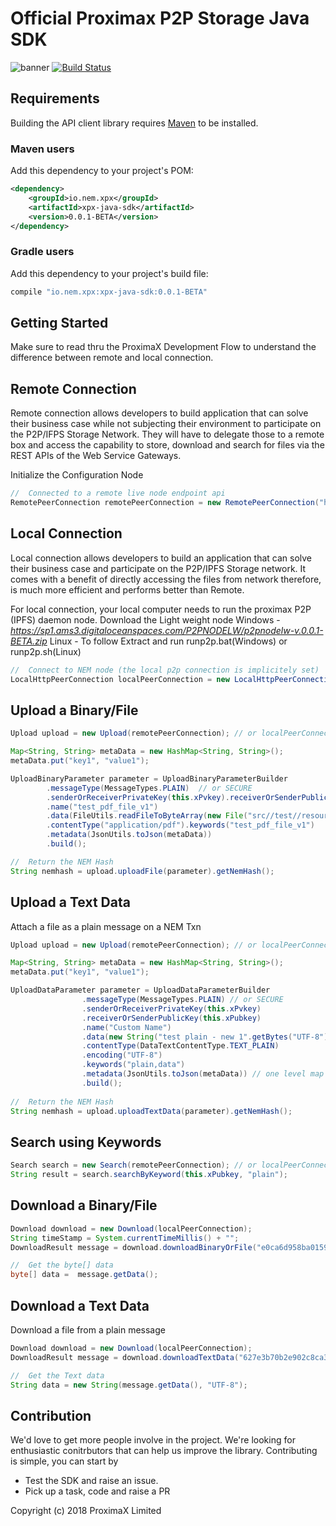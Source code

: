 # Official Proximax P2P Storage Java SDK
![banner](https://proximax.io/wp-content/uploads/2018/03/ProximaX-logotype.png)
[![Build Status](https://travis-ci.com/proximax-storage/xpx-java-sdk.svg?token=eGkpLEqVyC41fTyC53bq&branch=master)](https://travis-ci.com/proximax-storage/xpx-java-sdk)

## Requirements
Building the API client library requires [Maven](https://maven.apache.org/) to be installed.

### Maven users
Add this dependency to your project's POM:

```xml
<dependency>
    <groupId>io.nem.xpx</groupId>
    <artifactId>xpx-java-sdk</artifactId>
    <version>0.0.1-BETA</version>
</dependency>
```

### Gradle users
Add this dependency to your project's build file:

```groovy
compile "io.nem.xpx:xpx-java-sdk:0.0.1-BETA"
```

## Getting Started
Make sure to read thru the ProximaX Development Flow to understand the difference between remote and local connection.

## Remote Connection
Remote connection allows developers to build application that can solve their business case while not subjecting their environment to participate on the P2P/IFPS Storage Network. They will have to delegate those to a remote box and access the capability to store, download and search for files via the REST APIs of the Web Service Gateways.

Initialize the Configuration Node 

```java
//	Connected to a remote live node endpoint api
RemotePeerConnection remotePeerConnection = new RemotePeerConnection("http://demo-gateway.proximax.io");
```

## Local Connection
Local connection allows developers to build an application that can solve their business case and participate on the P2P/IPFS Storage network. It comes with a benefit of directly accessing the files from network therefore, is much more efficient and performs better than Remote.

For local connection, your local computer needs to run the proximax P2P (IPFS) daemon node.
Download the Light weight node
Windows - *https://sp1.ams3.digitaloceanspaces.com/P2PNODELW/p2pnodelw-v.0.0.1-BETA.zip*
Linux - To follow
Extract and run runp2p.bat(Windows) or runp2p.sh(Linux)
```java
//	Connect to NEM node (the local p2p connection is implicitely set)
LocalHttpPeerConnection localPeerConnection = new LocalHttpPeerConnection(new NodeEndpoint("http", "104.128.226.60", 7890));
```
## Upload a Binary/File 
```java
Upload upload = new Upload(remotePeerConnection); // or localPeerConnection

Map<String, String> metaData = new HashMap<String, String>();
metaData.put("key1", "value1");

UploadBinaryParameter parameter = UploadBinaryParameterBuilder
        .messageType(MessageTypes.PLAIN)  // or SECURE
		.senderOrReceiverPrivateKey(this.xPvkey).receiverOrSenderPublicKey(this.xPubkey)
		.name("test_pdf_file_v1")
		.data(FileUtils.readFileToByteArray(new File("src//test//resources//test_pdf_file_v1.pdf")))
		.contentType("application/pdf").keywords("test_pdf_file_v1")
		.metadata(JsonUtils.toJson(metaData))
		.build();

//  Return the NEM Hash
String nemhash = upload.uploadFile(parameter).getNemHash();
```
## Upload a Text Data
Attach a file as a plain message on a NEM Txn
```java
Upload upload = new Upload(remotePeerConnection); // or localPeerConnection

Map<String, String> metaData = new HashMap<String, String>();
metaData.put("key1", "value1");

UploadDataParameter parameter = UploadDataParameterBuilder
				.messageType(MessageTypes.PLAIN) // or SECURE
				.senderOrReceiverPrivateKey(this.xPvkey)
				.receiverOrSenderPublicKey(this.xPubkey)
				.name("Custom Name")
				.data(new String("test plain - new 1".getBytes("UTF-8")))
				.contentType(DataTextContentType.TEXT_PLAIN)
				.encoding("UTF-8")
				.keywords("plain,data")
				.metadata(JsonUtils.toJson(metaData)) // one level map to json
				.build();
				
//  Return the NEM Hash
String nemhash = upload.uploadTextData(parameter).getNemHash();

```

## Search using Keywords
```java
Search search = new Search(remotePeerConnection); // or localPeerConnection
String result = search.searchByKeyword(this.xPubkey, "plain");
```		

## Download a Binary/File
```java
Download download = new Download(localPeerConnection);
String timeStamp = System.currentTimeMillis() + "";
DownloadResult message = download.downloadBinaryOrFile("e0ca6d958ba01592ddeaa40e9d810a4314707f6673c2271e5d0eeb018a4be997");

//  Get the byte[] data
byte[] data =  message.getData();
```

## Download a Text Data
Download a file from a plain message
```java
Download download = new Download(localPeerConnection);
DownloadResult message = download.downloadTextData("627e3b70b2e902c8ca33447216535c5f0cc90da408a3db9b5b7ded95873bb47c");

//  Get the Text data
String data = new String(message.getData(), "UTF-8");
```

## Contribution
We'd love to get more people involve in the project. We're looking for enthusiastic conitrbutors that can help us improve the library. Contributing is simple, you can start by 
+ Test the SDK and raise an issue.
+ Pick up a task, code and raise a PR

Copyright (c) 2018 ProximaX Limited

